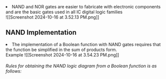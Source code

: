 <li>NAND and NOR gates are easier to fabricate with electronic components and are the basic gates used in all IC digital logic families</li>
![[Screenshot 2024-10-16 at 3.52.13 PM.png]]

<h2>NAND Implementation</h2>
<li>The implementation of a Boolean function with NAND gates requires that the function be simplified in the sum of products form.</li>
Example
![[Screenshot 2024-10-16 at 3.54.23 PM.png]]

###### Rules for obtaining the NAND logic diagram from a Boolean function is as follows:
